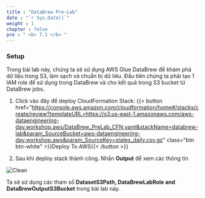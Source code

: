 ```yaml
---
title : "DataBrew Pre-Lab"
date : "`r Sys.Date()`"
weight : 1
chapter : false
pre : " <b> 7.1 </b> "
---
```


### Setup
Trong bài lab này, chúng ta sẽ sử dụng AWS Glue DataBrew để khám phá dữ liệu trong S3, làm sạch và chuẩn bị dữ liêu.
Đầu tiên chúng ta phải tạo 1 IAM role để sử dụng trong DataBrew và cho kết quả trong S3 bucket từ DataBrew jobs.

1. Click vào đây để deploy CloudFormation Stack:
{{< button href="https://console.aws.amazon.com/cloudformation/home#/stacks/create/review?templateURL=https://s3.us-east-1.amazonaws.com/aws-dataengineering-day.workshop.aws/DataBrew_PreLab_CFN.yaml&stackName=databrew-lab&param_SourceBucket=aws-dataengineering-day.workshop.aws&param_SourceKey=states_daily.csv.gz" class="btn btn-white" >}}Deploy To AWS{{< /button >}}

2. Sau khi deploy stack thành công. Nhấn **Output** để xem các thông tin

![Clean](/images/7.DataBrewDataBrew/1.png)

Ta sẽ sử dụng các tham số  **DatasetS3Path, DataBrewLabRole and DataBrewOutputS3Bucket** trong bài lab này.
